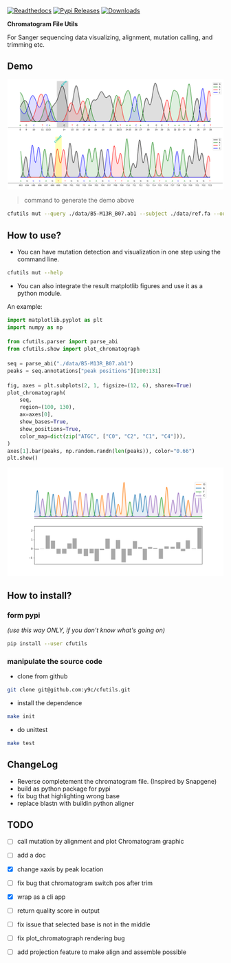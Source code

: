 [![Readthedocs](https://readthedocs.org/projects/cfutils/badge/?version=latest)](https://cfutils.readthedocs.io/en/latest/?badge=latest)
[![Pypi Releases](https://img.shields.io/pypi/v/cfutils.svg)](https://pypi.python.org/pypi/cfutils)
[![Downloads](https://static.pepy.tech/badge/cfutils)](https://pepy.tech/project/cfutils)

**Chromatogram File Utils**

For Sanger sequencing data visualizing, alignment, mutation calling, and trimming etc.

## Demo

![plot chromatogram with mutation](https://raw.githubusercontent.com/y9c/cfutils/master/data/plot.png)

> command to generate the demo above

```bash
cfutils mut --query ./data/B5-M13R_B07.ab1 --subject ./data/ref.fa --outdir ./data/ --plot
```

## How to use?

- You can have mutation detection and visualization in one step using the command line.

```bash
cfutils mut --help
```

- You can also integrate the result matplotlib figures and use it as a python module.

An example:

```python
import matplotlib.pyplot as plt
import numpy as np

from cfutils.parser import parse_abi
from cfutils.show import plot_chromatograph

seq = parse_abi("./data/B5-M13R_B07.ab1")
peaks = seq.annotations["peak positions"][100:131]

fig, axes = plt.subplots(2, 1, figsize=(12, 6), sharex=True)
plot_chromatograph(
    seq,
    region=(100, 130),
    ax=axes[0],
    show_bases=True,
    show_positions=True,
    color_map=dict(zip("ATGC", ["C0", "C2", "C1", "C4"])),
)
axes[1].bar(peaks, np.random.randn(len(peaks)), color="0.66")
plt.show()
```

![plot chromatogram in_matplotlib](https://raw.githubusercontent.com/y9c/cfutils/master/data/matplotlib_example.png)

## How to install?

### form pypi

_(use this way ONLY, if you don't know what's going on)_

```bash
pip install --user cfutils
```

### manipulate the source code

- clone from github

```bash
git clone git@github.com:y9c/cfutils.git
```

- install the dependence

```bash
make init
```

- do unittest

```bash
make test
```

## ChangeLog

- Reverse completement the chromatogram file. (Inspired by Snapgene)
- build as python package for pypi
- fix bug that highlighting wrong base
- replace blastn with buildin python aligner

## TODO

- [ ] call mutation by alignment and plot Chromatogram graphic
- [ ] add a doc
- [x] change xaxis by peak location
- [ ] fix bug that chromatogram switch pos after trim
- [x] wrap as a cli app
- [ ] return quality score in output
- [ ] fix issue that selected base is not in the middle
- [ ] fix plot_chromatograph rendering bug

- [ ] add projection feature to make align and assemble possible
